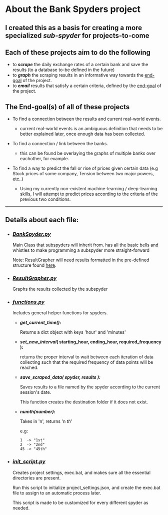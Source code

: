 # **About the Bank Spyders project**

## I created this as a basis for creating a more specialized **_sub-spyder_** for projects-to-come

## Each of these projects aim to do the following

- to **_scrape_** the daily exchange rates of a certain bank and save the results (to a database to-be defined in the future)
- to **_graph_** the scraping results in an informative way towards the [end-goal](https://addendgoalheaderhere) of the project.
- to **_email_** results that satisfy a certain criteria, defined by the [end-goal](https://addendgoalheaderhere) of the project.

## The End-goal(s) of all of these projects

- To find a connection between the results and current real-world events.

  - current real-world events is an ambiguous definition that needs to be better explained later, once enough data has been collected.

- To find a connection / link between the banks.

  - this can be found be overlaying the graphs of multiple banks over eachother, for example.

- To find a way to predict the fall or rise of prices given certain data (e.g Stock prices of some company, Tension between two major powers, etc..)
  - Using my currently non-existent machine-learning / deep-learning skills, I will attempt to predict prices according to the criteria of the previous two conditions.

---

## **Details about each file:**

- ### **_[BankSpyder.py](https://github.com/aziznal/bank_spyders/blob/master/BankSpyder.py)_**

  Main Class that subspyders will inherit from. has all the basic bells and whistles to make programming a subspyder more straight-forward

    Note: ResultGrapher will need results formatted in the pre-defined structure found [here](https://add_result_example.json_here).

- ### **_[ResultGrapher.py](https://github.com/aziznal/bank_spyders/blob/master/ResultGrapher.py)_**

  Graphs the results collected by the subspyder

- ### **_[functions.py](https://github.com/aziznal/bank_spyders/blob/master/functions.py)_**

  Includes general helper functions for spyders.

  - **_get_current_time():_**

    Returns a dict object with keys 'hour' and 'minutes'

  - **_set_new_interval_( starting_hour, ending_hour, required_frequency ):**

    returns the proper interval to wait between each iteration of data collecting such that the
    required frequency of data points will be reached.

  - **_save_scraped_data( spyder, results ):_**

    Saves results to a file named by the spyder according to the current session's date.

    This function creates the destination folder if it does not exist.

  - **_numth(number):_**

    Takes in 'n', returns 'n _th_'

    e.g:

        1  -> "1st"
        2  -> "2nd"
        45 -> "45th"

- ### **_[init_script.py](https://github.com/aziznal/bank_spyders/blob/master/init_script.py)_**

  Creates project settings, exec.bat, and makes sure all the essential directories are present.

  Run this script to initialize project_settings.json, and create the exec.bat file to assign to an automatic process later.

  This script is made to be customized for every different spyder as needed.
